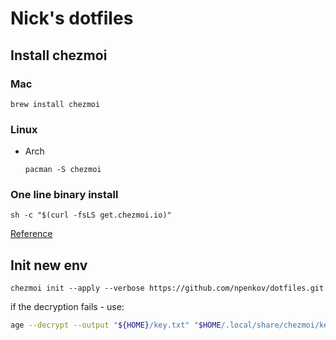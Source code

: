 # Nick's dotfiles

## Install chezmoi

### Mac

```
brew install chezmoi
```

### Linux

- Arch

  ```
  pacman -S chezmoi
  ```

### One line binary install

```
sh -c "$(curl -fsLS get.chezmoi.io)"
```

[Reference](https://www.chezmoi.io/install/#one-line-package-install)

## Init new env

```
chezmoi init --apply --verbose https://github.com/npenkov/dotfiles.git
```

if the decryption fails - use:

```sh
age --decrypt --output "${HOME}/key.txt" "$HOME/.local/share/chezmoi/key.txt.age"
```
